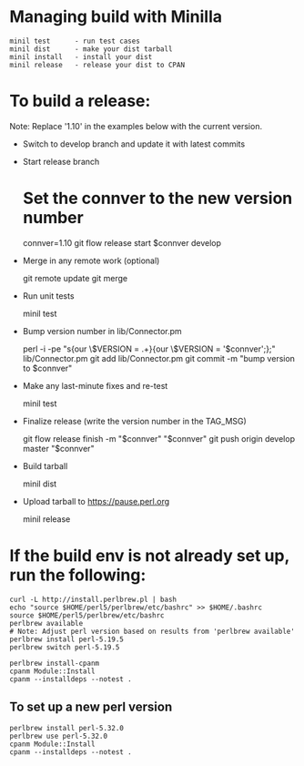 # Managing build with Minilla

    minil test      - run test cases
    minil dist      - make your dist tarball
    minil install   - install your dist
    minil release   - release your dist to CPAN

# To build a release:

Note: Replace '1.10' in the examples below with the current version.

* Switch to develop branch and update it with latest commits

* Start release branch

    # Set the connver to the new version number
    connver=1.10
    git flow release start $connver develop

* Merge in any remote work (optional)

    git remote update
    git merge <remote-branch>

* Run unit tests

    minil test

* Bump version number in lib/Connector.pm

    perl -i -pe "s{our \\\$VERSION = .+}{our \\\$VERSION = '$connver';};" \
        lib/Connector.pm
    git add lib/Connector.pm
    git commit -m "bump version to $connver"

* Make any last-minute fixes and re-test

    minil test

* Finalize release (write the version number in the TAG\_MSG)

    git flow release finish -m "$connver" "$connver"
    git push origin develop master "$connver"

* Build tarball

    minil dist

* Upload tarball to https://pause.perl.org

    minil release

# If the build env is not already set up, run the following:

    curl -L http://install.perlbrew.pl | bash
    echo "source $HOME/perl5/perlbrew/etc/bashrc" >> $HOME/.bashrc
    source $HOME/perl5/perlbrew/etc/bashrc
    perlbrew available
    # Note: Adjust perl version based on results from 'perlbrew available'
    perlbrew install perl-5.19.5
    perlbrew switch perl-5.19.5
 
    perlbrew install-cpanm
    cpanm Module::Install
    cpanm --installdeps --notest .

## To set up a new perl version

    perlbrew install perl-5.32.0
    perlbrew use perl-5.32.0
    cpanm Module::Install
    cpanm --installdeps --notest .



